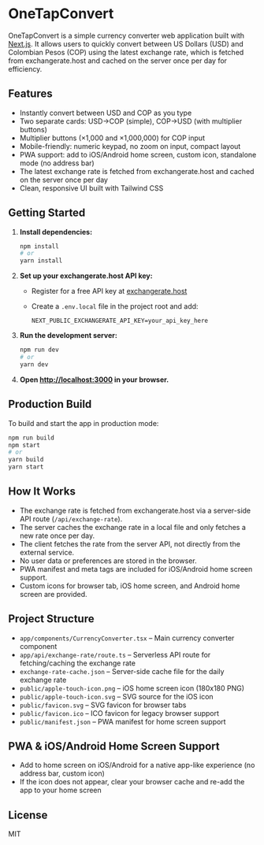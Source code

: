 # OneTapConvert

OneTapConvert is a simple currency converter web application built with [Next.js](https://nextjs.org). It allows users to quickly convert between US Dollars (USD) and Colombian Pesos (COP) using the latest exchange rate, which is fetched from exchangerate.host and cached on the server once per day for efficiency.

## Features

- Instantly convert between USD and COP as you type
- Two separate cards: USD→COP (simple), COP→USD (with multiplier buttons)
- Multiplier buttons (×1,000 and ×1,000,000) for COP input
- Mobile-friendly: numeric keypad, no zoom on input, compact layout
- PWA support: add to iOS/Android home screen, custom icon, standalone mode (no address bar)
- The latest exchange rate is fetched from exchangerate.host and cached on the server once per day
- Clean, responsive UI built with Tailwind CSS

## Getting Started

1. **Install dependencies:**

   ```zsh
   npm install
   # or
   yarn install
   ```

2. **Set up your exchangerate.host API key:**

   - Register for a free API key at [exchangerate.host](https://exchangerate.host/)
   - Create a `.env.local` file in the project root and add:

     ```env
     NEXT_PUBLIC_EXCHANGERATE_API_KEY=your_api_key_here
     ```

3. **Run the development server:**

   ```zsh
   npm run dev
   # or
   yarn dev
   ```

4. **Open [http://localhost:3000](http://localhost:3000) in your browser.**

## Production Build

To build and start the app in production mode:

```bash
npm run build
npm start
# or
yarn build
yarn start
```

## How It Works

- The exchange rate is fetched from exchangerate.host via a server-side API route (`/api/exchange-rate`).
- The server caches the exchange rate in a local file and only fetches a new rate once per day.
- The client fetches the rate from the server API, not directly from the external service.
- No user data or preferences are stored in the browser.
- PWA manifest and meta tags are included for iOS/Android home screen support.
- Custom icons for browser tab, iOS home screen, and Android home screen are provided.

## Project Structure

- `app/components/CurrencyConverter.tsx` – Main currency converter component
- `app/api/exchange-rate/route.ts` – Serverless API route for fetching/caching the exchange rate
- `exchange-rate-cache.json` – Server-side cache file for the daily exchange rate
- `public/apple-touch-icon.png` – iOS home screen icon (180x180 PNG)
- `public/apple-touch-icon.svg` – SVG source for the iOS icon
- `public/favicon.svg` – SVG favicon for browser tabs
- `public/favicon.ico` – ICO favicon for legacy browser support
- `public/manifest.json` – PWA manifest for home screen support

## PWA & iOS/Android Home Screen Support

- Add to home screen on iOS/Android for a native app-like experience (no address bar, custom icon)
- If the icon does not appear, clear your browser cache and re-add the app to your home screen

## License

MIT
